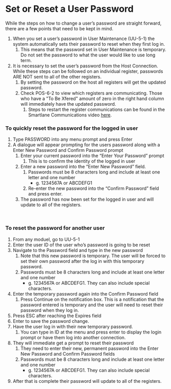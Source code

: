# Set or Reset a User Password

<PageHeader />

While the steps on how to change a user’s password are straight forward, there are a few points that need to be kept in mind.

1. When you set a user’s password in User Maintenance (UU-5-1) the system automatically sets their password to reset when they first log in.
    1. This means that the password set in User Maintenance is temporary. Do not set the password to what the user would like to use long term.
2. It is necessary to set the user’s password from the Host Connection. While these steps can be followed on an individual register, passwords ARE NOT sent to all of the other registers.
    1. By setting the password on the host all registers will get the updated password.
    2. Check POS-6-2 to view which registers are communicating. Those who have a "To Be Xfered" amount of zero in the right hand column will immediately have the updated password.
        1. Steps to restart the register communications can be found in the Smartlane Communications video [here](https://youtu.be/fiDJG9LgVaA).

### To quickly reset the password for the logged in user

1. Type PASSWORD into any menu prompt and press Enter
2. A dialogue will appear prompting for the users password along with a Enter New Password and Confirm Password prompt
    1. Enter your current password into the “Enter Your Password” prompt
        1. This is to confirm the identity of the logged in user
    2. Enter a new password into the “Enter New Password” field.
        1. Passwords must be 8 characters long and include at least one letter and one number
            - g. 1234567A or ABCDEFG1
        2. Re-enter the new password into the “Confirm Password” field and press enter.
    3. The password has now been set for the logged in user and will update to all of the registers.

 

### To reset the password for another user

1. From any moduel, go to UU-5-1
2. Enter the user ID of the user who’s password is going to be reset
3. Navigate to the Password field and type in the new password
    1. Note that this new password is temporary. The user will be forced to set their own password after the log in with this temporary password.
    2. Passwords must be 8 characters long and include at least one letter and one number
        - g. 1234567A or ABCDEFG1. They can also include special characters.
4. Enter the temporary password again into the Confirm Password field
    1. Press Continue on the notification box. This is a notification that the password entered is temporary and the user will need to reset their password when they log in.
5. Press ESC after reaching the Expires field
6. Enter to save the password change.
7. Have the user log in with their new temporary password.
    1. You can type in ID at the menu and press enter to display the login prompt or have them log into another connection.
8. They will immediate get a prompt to reset their password
    1. They need to enter their new, permanent password into the Enter New Password and Confirm Password fields
    2. Passwords must be 8 characters long and include at least one letter and one number
        - g. 1234567A or ABCDEFG1. They can also include special characters.
9. After that is complete their password will update to all of the registers.

<PageFooter />
